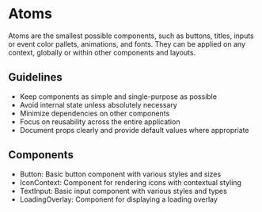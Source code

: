# Atoms

Atoms are the smallest possible components, such as buttons, titles, inputs or event color pallets, animations, and fonts. They can be applied on any context, globally or within other components and layouts.

## Guidelines

- Keep components as simple and single-purpose as possible
- Avoid internal state unless absolutely necessary
- Minimize dependencies on other components
- Focus on reusability across the entire application
- Document props clearly and provide default values where appropriate

## Components

- Button: Basic button component with various styles and sizes
- IconContext: Component for rendering icons with contextual styling
- TextInput: Basic input component with various styles and types
- LoadingOverlay: Component for displaying a loading overlay
